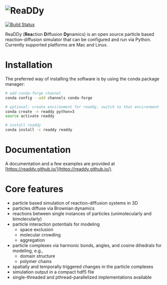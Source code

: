 # ![ReaDDy](https://readdy.github.io/assets/readdy_black_150px.png "ReaDDy logo") #

[![Build Status](https://travis-ci.org/readdy/readdy.svg?branch=master)](https://travis-ci.org/readdy/readdy)

ReaDDy (**Rea**ction **D**iffusion **Dy**namics) is an open source particle based reaction-diffusion simulator that can be configured and run via Python.
Currently supported platforms are Mac and Linux.

# Installation
The preferred way of installing the software is by using the conda package manager:
```bash
# add conda-forge channel
conda config --add channels conda-forge

# optional: create environment for readdy, switch to that environment
conda create -n readdy python=3
source activate readdy

# install readdy
conda install -c readdy readdy
```

# Documentation
A documentation and a few examples are provided at [https://readdy.github.io/](https://readdy.github.io/).

# Core features
- particle based simulation of reaction-diffusion systems in 3D
- particles diffuse via Brownian dynamics
- reactions between single instances of particles (unimolecularly and bimolecularly)
- particle interaction potentials for modeling
  - space exclusion
  - molecular crowding
  - aggregation
- particle complexes via harmonic bonds, angles, and cosine dihedrals for modeling, e.g.,
  - domain structure
  - polymer chains
- spatially and temporally triggered changes in the particle complexes
- simulation output in a compact hdf5 file
- single-threaded and pthread-parallelized implementations available